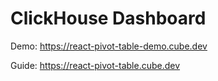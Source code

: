 # ClickHouse Dashboard

Demo: https://react-pivot-table-demo.cube.dev

Guide: https://react-pivot-table.cube.dev